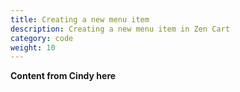 ```yaml
---
title: Creating a new menu item 
description: Creating a new menu item in Zen Cart 
category: code
weight: 10
---
```


**Content from Cindy here**
